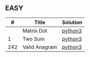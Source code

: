 

## EASY

| #   | Title         | Solution                           |
|---  | ---           | ---                                |
|     | Matrix Dot    | [python3](./easy/matrix_dot.py)    |
| 1   | Two Sum       | [python3](./easy/two_sum.py)       |
| 242 | Valid Anagram | [python3](./easy/valid_anagram.py) |

